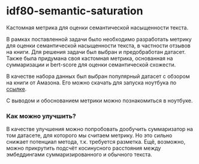 # idf80-semantic-saturation
Кастомная метрика для оценки семантической насыщенности текста.  

В рамках поставленной задачи было необходимо разработать метрику для оценки семантической насыщенности текста, в частности отзывов на книги. Для решения задачи был выбран и предобработан датасет. Также была придумана своя кастомная метрика, основанная на суммаризации и bert-score для оценки семантической схожести.

В качестве набора данных был выбран популярный датасет с обзором на книги от Амазона. Его можно скачать для запуска ноутбука по [ссылке](https://www.kaggle.com/datasets/mohamedbakhet/amazon-books-reviews).

С выводом и обоснованием метрики можно познакомиться в ноутбуке.  

### Как можно улучшить?
В качестве улучшения можно попробовать дообучить суммаризатор на том датасете, для которого мы считаем метрику. Но это сильно снижает потенциал метода, т.к. требуется разметка. Ещё, возможно, можно прикрутить подсчёт косинусного расстояния между эмбеддингами суммаризированного и обычного текста.
